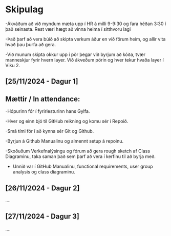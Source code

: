 # Skipulag

-Ákváðum að við myndum mæta upp í HR á milli 9-9:30 og fara héðan 3:30 í það seinasta. Rest væri hægt að vinna heima í sitthvoru lagi

-Það þarf að vera búið að skipta verkum áður en við förum heim, og allir vita hvað þau þurfa að gera.

-Við munum skipta okkur upp í pör þegar við byrjum að kóða, tvær manneskjur fyrir hvern layer. Við ákveðum pörin og hver tekur hvaða layer í Viku 2.

## [25/11/2024 - Dagur 1]

Mættir / In attendance:
  -

-Hópurinn fór í fyrirlesturinn hans Gylfa.

-Hver og einn bjó til GitHub reikning og komu sér í Repoið.

-Smá tími fór í að kynna sér Git og Github.

-Byrjun á Github Manualinu og almennt setup á repoinu.

-Skoðuðum Verkefnalýsingu og fórum að gera rough sketch af Class Diagraminu, taka saman það sem þarf að vera í kerfinu til að byrja með.

- Unnið var í GitHub Manualinu, functional requirements, user group analysis og class diagraminu.

## [26/11/2024 - Dagur 2]

....

## [27/11/2024 - Dagur 3]

....
